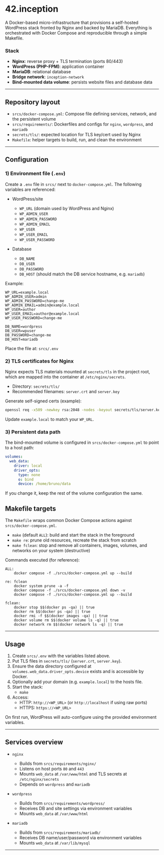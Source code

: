 # 42.inception

A Docker-based micro-infrastructure that provisions a self-hosted WordPress stack fronted by Nginx and backed by MariaDB. Everything is orchestrated with Docker Compose and reproducible through a simple Makefile.

### Stack
- **Nginx**: reverse proxy + TLS termination (ports 80/443)
- **WordPress (PHP-FPM)**: application container
- **MariaDB**: relational database
- **Bridge network**: `inception-network`
- **Bind-mounted data volume**: persists website files and database data


---

## Repository layout
- `srcs/docker-compose.yml`: Compose file defining services, network, and the persistent volume
- `srcs/requirements/`: Dockerfiles and configs for `nginx`, `wordpress`, and `mariadb`
- `secrets/tls/`: expected location for TLS key/cert used by Nginx
- `Makefile`: helper targets to build, run, and clean the environment

---

## Configuration
### 1) Environment file (`.env`)
Create a `.env` file in `srcs/` next to `docker-compose.yml`. The following variables are referenced:

- WordPress/site
  - `WP_URL` (domain used by WordPress and Nginx)
  - `WP_ADMIN_USER`
  - `WP_ADMIN_PASSWORD`
  - `WP_ADMIN_EMAIL`
  - `WP_USER`
  - `WP_USER_EMAIL`
  - `WP_USER_PASSWORD`

- Database
  - `DB_NAME`
  - `DB_USER`
  - `DB_PASSWORD`
  - `DB_HOST` (should match the DB service hostname, e.g. `mariadb`)

Example:
```env
WP_URL=example.local
WP_ADMIN_USER=admin
WP_ADMIN_PASSWORD=change-me
WP_ADMIN_EMAIL=admin@example.local
WP_USER=author
WP_USER_EMAIL=author@example.local
WP_USER_PASSWORD=change-me

DB_NAME=wordpress
DB_USER=wpuser
DB_PASSWORD=change-me
DB_HOST=mariadb
```

Place the file at: `srcs/.env`

### 2) TLS certificates for Nginx
Nginx expects TLS materials mounted at `secrets/tls` in the project root, which are mapped into the container at `/etc/nginx/secrets`.

- Directory: `secrets/tls/`
- Recommended filenames: `server.crt` and `server.key`

Generate self-signed certs (example):
```bash
openssl req -x509 -newkey rsa:2048 -nodes -keyout secrets/tls/server.key -out secrets/tls/server.crt -days 365 -subj "/CN=example.local"
```
Update `example.local` to match your `WP_URL`.

### 3) Persistent data path
The bind-mounted volume is configured in `srcs/docker-compose.yml` to point to a host path:
```yaml
volumes:
  web_data:
    driver: local
    driver_opts:
      type: none
      o: bind
      device: /home/bruno/data
```

If you change it, keep the rest of the volume configuration the same.


## Makefile targets
The `Makefile` wraps common Docker Compose actions against `srcs/docker-compose.yml`.

- `make` (default `ALL`): build and start the stack in the foreground
- `make re`: prune old resources, recreate the stack from scratch
- `make fclean`: stop and remove all containers, images, volumes, and networks on your system (destructive)

Commands executed (for reference):
```make
ALL:
	docker compose -f ./srcs/docker-compose.yml up --build

re: fclean
	docker system prune -a -f
	docker compose -f ./srcs/docker-compose.yml down -v
	docker compose -f ./srcs/docker-compose.yml up --build

fclean:
	docker stop $$(docker ps -qa) || true
	docker rm $$(docker ps -qa) || true
	docker rmi -f $$(docker images -qa) || true
	docker volume rm $$(docker volume ls -q) || true
	docker network rm $$(docker network ls -q) || true
```


---

## Usage
1. Create `srcs/.env` with the variables listed above.
2. Put TLS files in `secrets/tls/` (`server.crt`, `server.key`).
3. Ensure the data directory configured at `volumes.web_data.driver_opts.device` exists and is accessible by Docker.
4. Optionally add your domain (e.g. `example.local`) to the hosts file.
5. Start the stack:
   - `make`
6. Access:
   - HTTP: `http://<WP_URL>` (or `http://localhost` if using raw ports)
   - HTTPS: `https://<WP_URL>`

On first run, WordPress will auto-configure using the provided environment variables.

---

## Services overview
- `nginx`
  - Builds from `srcs/requirements/nginx/`
  - Listens on host ports `80` and `443`
  - Mounts `web_data` at `/var/www/html` and TLS secrets at `/etc/nginx/secrets`
  - Depends on `wordpress` and `mariadb`

- `wordpress`
  - Builds from `srcs/requirements/wordpress/`
  - Receives DB and site settings via environment variables
  - Mounts `web_data` at `/var/www/html`

- `mariadb`
  - Builds from `srcs/requirements/mariadb/`
  - Receives DB name/user/password via environment variables
  - Mounts `web_data` at `/var/lib/mysql`

---

